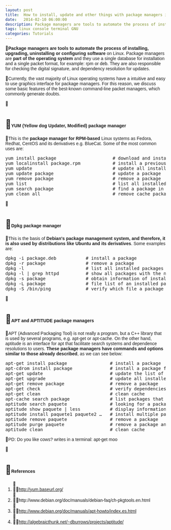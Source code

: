 ```yaml
---
layout: post
title:  How to install, update and other things with package managers in Linux?
date:   2014-02-10 06:00:00
description: Package managers are tools to automate the process of installing, upgrading, uninstalling or configuring software on Linux. 
tags: linux console terminal GNU
categories: Tutorials
---
```

<p>
<span style="font-family: arial, helvetica, sans-serif; font-size: 14px;"><strong>Package managers are tools to automate the process of installing, upgrading, uninstalling or configuring software</strong> on Linux. Package managers are <strong>part of the operating system</strong> and they use a single database for installation and a single packet format, for example: rpm or deb. They are also responsible for checking the digital signature, and dependency resolution for updates.</span></p>

<p>
<span style="font-size:14px;"><span style="font-family:arial,helvetica,sans-serif;"><!--StartFragment-->Currently, the vast majority of Linux operating systems have a intuitive and easy to use graphics interface for package managers. <!--StartFragment-->For this reason, we discuss some basic features of the best-known command-line packet managers, which commonly generate <!--StartFragment-->doubts.</span></span></p>
<p>
&nbsp;</p>
<h1>
<span style="font-size:14px;"><span style="font-family:arial,helvetica,sans-serif;">YUM (Yellow dog Updater, Modified) package <!--EndFragment--><!--StartFragment-->manager</span></span></h1>
<p>
<span style="font-family: arial, helvetica, sans-serif; font-size: 14px;">This is the <strong>package manager for RPM-based</strong> Linux systems as Fedora, Redhat, CentOS and its derivatives e.g. BlueCat. Some of the most common uses are:</span></p>
<pre>yum install package                     # <!--StartFragment-->download and install a package and its dependencies<!--EndFragment-->
yum localinstall package.rpm            # <!--StartFragment-->install a previously downloaded package and its dependencies<!--EndFragment-->
yum update                              # <!--StartFragment-->update all installed packages<!--EndFragment-->
yum update package                      # <!--StartFragment-->update a package<!--EndFragment-->
yum remove package                      # <!--StartFragment-->remove a package<!--EndFragment-->
yum list                                # <!--StartFragment-->list all installed packages<!--EndFragment-->
yum search package                      # <!--StartFragment-->find a package in the repository<!--EndFragment-->
yum clean all                           # <!--StartFragment-->remove cache packages, headers and other<!--EndFragment-->s</pre>
<p>
&nbsp;</p>
<h1>
<span style="font-size:14px;"><span style="font-family:arial,helvetica,sans-serif;"><!--StartFragment-->Dpkg package manager</span></span><!--EndFragment--></h1>
<p>
<span style="font-family: arial, helvetica, sans-serif; font-size: 14px;">This is the basis of <strong>Debian's package management system, and therefore, it is also used by distributions like Ubuntu and its derivatives</strong>. Some examples are:</span></p>
<pre>dpkg -i package.deb           # install a package
dpkg -r package               # <!--StartFragment-->remove a package
dpkg -l                       # <!--StartFragment-->list all installed packages
dpkg -l | grep httpd          # <!--StartFragment-->show all packages with the name "httpd"<!--EndFragment-->
dpkg -s package               # obtain <!--StartFragment-->information of installed package<!--EndFragment-->
dpkg -L package               # file list of an installed package<!--EndFragment-->
dpkg -S /bin/ping             # <!--StartFragment-->verify which file a package belongs to<!--EndFragment--></pre>
<p>
&nbsp;</p>
<h1>
<span style="font-size:14px;"><span style="font-family:arial,helvetica,sans-serif;">APT and APTITUDE package managers</span></span></h1>
<p>
<span style="font-family: arial, helvetica, sans-serif; font-size: 14px;">APT (Advanced Packaging Tool) is not really a program, but a C++ library that is used by several programs, e.g. apt-get or apt-cache. </span><span style="font-family: arial, helvetica, sans-serif; font-size: 14px;">On the other hand, aptitude is an interface for apt that facilitate search systems and dependence resolutions to users. <strong>These package managers have commands and options similar to those already described</strong>, as we can see below:</span></p>
<pre>apt-get install package                # install a package
apt-cdrom install package              # install a package from cdrom
apt-get update                         # <!--StartFragment-->update the list of packages<!--EndFragment-->
apt-get upgrade                        # <!--StartFragment-->update all installed packages<!--EndFragment-->
apt-get remove package                 # <!--StartFragment-->remove a package
apt-get check                          # <!--StartFragment-->verify dependencies<!--EndFragment-->
apt-get clean                          # <!--StartFragment-->clean cache<!--EndFragment-->
apt-cache search package               # list packages that corresponds to "package"
aptitude search paquete                # <!--StartFragment-->looking for a package by its name<!--EndFragment-->
aptitude show paquete | less           # <!--StartFragment-->display information about a package<!--EndFragment-->
aptitude install paquete1 paquete2 …   # <!--StartFragment-->install multiple packages and their dependencies<!--EndFragment-->
aptitude remove paquete                # <!--StartFragment-->remove a package
aptitude purge paquete                 # <!--StartFragment-->remove a package and <!--StartFragment-->clean cache
aptitude clean                         # <!--StartFragment-->clean cache</pre>
<p>
<span style="font-size:14px;"><span style="font-family:arial,helvetica,sans-serif;"><!--StartFragment-->PD: Do you like cows? writes in a terminal: apt-get moo</span></span><!--EndFragment--></p>
<p>
&nbsp;</p>
<h1>
<span style="font-size:14px;"><span style="font-family:arial,helvetica,sans-serif;">References</span></span></h1>
<ol>
<li>
<a href="http://yum.baseurl.org/" style="font-family: arial, helvetica, sans-serif; font-size: 14px;">http://yum.baseurl.org/</a></li>
<li>
<span style="font-size:14px;"><span style="font-family:arial,helvetica,sans-serif;">http://www.debian.org/doc/manuals/debian-faq/ch-pkgtools.en.html</span></span></li>
<li>
<span style="font-size:14px;"><span style="font-family:arial,helvetica,sans-serif;"><a href="http://www.debian.org/doc/manuals/apt-howto/index.es.html">http://www.debian.org/doc/manuals/apt-howto/index.es.html</a></span></span></li>
<li>
<span style="font-size:14px;"><span style="font-family:arial,helvetica,sans-serif;"><a href="http://algebraicthunk.net/~dburrows/projects/aptitude/">http://algebraicthunk.net/~dburrows/projects/aptitude/</a></span></span></li>
</ol>